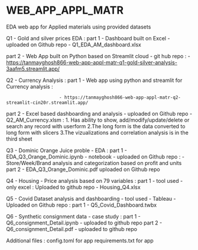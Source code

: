 # WEB_APP_APPL_MATR
EDA web app for Applied materials using provided datasets

Q1 - Gold and silver prices EDA :
   part 1 - Dashboard built on Excel - uploaded on Github repo - Q1_EDA_AM_dashboard.xlsx
   
   part 2 - Web App built on Python based on Streamlit cloud - git hub repo :
                        - https://tanmayghosh866-web-app-appl-matr-q1-gold-silver-analysis-3aafm5.streamlit.app/

Q2 - Currency Analysis :
   part 1 - Web app using python and streamlit for Currency analysis :
   
                        - https://tanmayghosh866-web-app-appl-matr-q2-streamlit-cin20r.streamlit.app/
                        
   part 2 - Excel based dashboarding and analysis - uploaded on Github repo - Q2_AM_Currency.xlsm :
                           1. Has ability to show, add/modify/update/delete or search any record with userform
                           2.The long form is the data converted to long form with slicers
                           3.The vizualizations and correlation analysis is in the third sheet
                           
Q3 - Dominic Orange Juice proble - EDA :
   part 1 - EDA_Q3_Orange_Dominic.ipynb - notebook - uploaded on Github repo :
            - Store/Week/Brand analysis and categorization based on profit and units
   part 2 - EDA_Q3_Orange_Dominic.pdf uploaded on Github repo

   
Q4 - Housing - Price analysis based on 79 variables :
   part 1 - tool used - only excel : Uploaded to github repo - Housing_Q4.xlsx

   
Q5 - Covid Dataset analysis and dashboarding - tool used - Tableau - Uploaded on Github repo :
   part 1 - Q5_Covid_Dashboard.twbx


Q6 - Synthetic consignment data - case study :
   part 1 - Q6_consignment_Detail.ipynb - uploaded to github repo
   part 2 - Q6_consignment_Detail.pdf - uploaded to github repo


Additional files :
config.toml for app
requirements.txt for app

